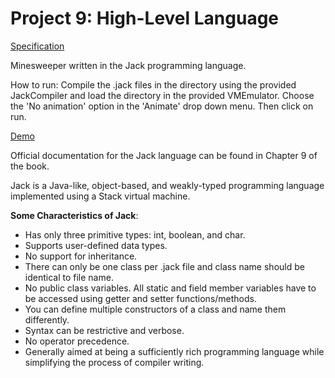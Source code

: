 # Project 9: High-Level Language

[Specification](https://www.nand2tetris.org/project09)

Minesweeper written in the Jack programming language.

How to run: Compile the .jack files in the directory using the provided JackCompiler and load the directory in the provided VMEmulator. Choose the 'No animation' option in the 'Animate' drop down menu. Then click on run.

[Demo](https://www.youtube.com/watch?v=UaHtC1wUINE)

Official documentation for the Jack language can be found in Chapter 9 of the book.

Jack is a Java-like, object-based, and weakly-typed programming language implemented using a Stack virtual machine. 

__Some Characteristics of Jack__:
* Has only three primitive types: int, boolean, and char.
* Supports user-defined data types.
* No support for inheritance.
* There can only be one class per .jack file and class name should be identical to file name.
* No public class variables. All static and field member variables have to be accessed using getter and setter functions/methods.
* You can define multiple constructors of a class and name them differently.
* Syntax can be restrictive and verbose.
* No operator precedence.
* Generally aimed at being a sufficiently rich programming language while simplifying the process of compiler writing.